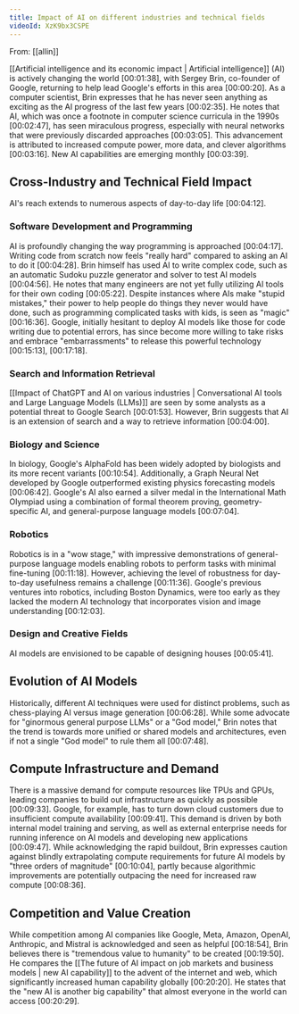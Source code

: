 ```yaml
---
title: Impact of AI on different industries and technical fields
videoId: XzK9bx3CSPE
---
```


From: [[allin]] <br/> 

[[Artificial intelligence and its economic impact | Artificial intelligence]] (AI) is actively changing the world <a class="yt-timestamp" data-t="00:01:38">[00:01:38]</a>, with Sergey Brin, co-founder of Google, returning to help lead Google's efforts in this area <a class="yt-timestamp" data-t="00:00:20">[00:00:20]</a>. As a computer scientist, Brin expresses that he has never seen anything as exciting as the AI progress of the last few years <a class="yt-timestamp" data-t="00:02:35">[00:02:35]</a>. He notes that AI, which was once a footnote in computer science curricula in the 1990s <a class="yt-timestamp" data-t="00:02:47">[00:02:47]</a>, has seen miraculous progress, especially with neural networks that were previously discarded approaches <a class="yt-timestamp" data-t="00:03:05">[00:03:05]</a>. This advancement is attributed to increased compute power, more data, and clever algorithms <a class="yt-timestamp" data-t="00:03:16">[00:03:16]</a>. New AI capabilities are emerging monthly <a class="yt-timestamp" data-t="00:03:39">[00:03:39]</a>.

## Cross-Industry and Technical Field Impact

AI's reach extends to numerous aspects of day-to-day life <a class="yt-timestamp" data-t="00:04:12">[00:04:12]</a>.

### Software Development and Programming
AI is profoundly changing the way programming is approached <a class="yt-timestamp" data-t="00:04:17">[00:04:17]</a>. Writing code from scratch now feels "really hard" compared to asking an AI to do it <a class="yt-timestamp" data-t="00:04:28">[00:04:28]</a>. Brin himself has used AI to write complex code, such as an automatic Sudoku puzzle generator and solver to test AI models <a class="yt-timestamp" data-t="00:04:56">[00:04:56]</a>. He notes that many engineers are not yet fully utilizing AI tools for their own coding <a class="yt-timestamp" data-t="00:05:22">[00:05:22]</a>. Despite instances where AIs make "stupid mistakes," their power to help people do things they never would have done, such as programming complicated tasks with kids, is seen as "magic" <a class="yt-timestamp" data-t="00:16:36">[00:16:36]</a>. Google, initially hesitant to deploy AI models like those for code writing due to potential errors, has since become more willing to take risks and embrace "embarrassments" to release this powerful technology <a class="yt-timestamp" data-t="00:15:13">[00:15:13]</a>, <a class="yt-timestamp" data-t="00:17:18">[00:17:18]</a>.

### Search and Information Retrieval
[[Impact of ChatGPT and AI on various industries | Conversational AI tools and Large Language Models (LLMs)]] are seen by some analysts as a potential threat to Google Search <a class="yt-timestamp" data-t="00:01:53">[00:01:53]</a>. However, Brin suggests that AI is an extension of search and a way to retrieve information <a class="yt-timestamp" data-t="00:04:00">[00:04:00]</a>.

### Biology and Science
In biology, Google's AlphaFold has been widely adopted by biologists and its more recent variants <a class="yt-timestamp" data-t="00:10:54">[00:10:54]</a>. Additionally, a Graph Neural Net developed by Google outperformed existing physics forecasting models <a class="yt-timestamp" data-t="00:06:42">[00:06:42]</a>. Google's AI also earned a silver medal in the International Math Olympiad using a combination of formal theorem proving, geometry-specific AI, and general-purpose language models <a class="yt-timestamp" data-t="00:07:04">[00:07:04]</a>.

### Robotics
Robotics is in a "wow stage," with impressive demonstrations of general-purpose language models enabling robots to perform tasks with minimal fine-tuning <a class="yt-timestamp" data-t="00:11:18">[00:11:18]</a>. However, achieving the level of robustness for day-to-day usefulness remains a challenge <a class="yt-timestamp" data-t="00:11:36">[00:11:36]</a>. Google's previous ventures into robotics, including Boston Dynamics, were too early as they lacked the modern AI technology that incorporates vision and image understanding <a class="yt-timestamp" data-t="00:12:03">[00:12:03]</a>.

### Design and Creative Fields
AI models are envisioned to be capable of designing houses <a class="yt-timestamp" data-t="00:05:41">[00:05:41]</a>.

## Evolution of AI Models
Historically, different AI techniques were used for distinct problems, such as chess-playing AI versus image generation <a class="yt-timestamp" data-t="00:06:28">[00:06:28]</a>. While some advocate for "ginormous general purpose LLMs" or a "God model," Brin notes that the trend is towards more unified or shared models and architectures, even if not a single "God model" to rule them all <a class="yt-timestamp" data-t="00:07:48">[00:07:48]</a>.

## Compute Infrastructure and Demand
There is a massive demand for compute resources like TPUs and GPUs, leading companies to build out infrastructure as quickly as possible <a class="yt-timestamp" data-t="00:09:33">[00:09:33]</a>. Google, for example, has to turn down cloud customers due to insufficient compute availability <a class="yt-timestamp" data-t="00:09:41">[00:09:41]</a>. This demand is driven by both internal model training and serving, as well as external enterprise needs for running inference on AI models and developing new applications <a class="yt-timestamp" data-t="00:09:47">[00:09:47]</a>. While acknowledging the rapid buildout, Brin expresses caution against blindly extrapolating compute requirements for future AI models by "three orders of magnitude" <a class="yt-timestamp" data-t="00:10:04">[00:10:04]</a>, partly because algorithmic improvements are potentially outpacing the need for increased raw compute <a class="yt-timestamp" data-t="00:08:36">[00:08:36]</a>.

## Competition and Value Creation
While competition among AI companies like Google, Meta, Amazon, OpenAI, Anthropic, and Mistral is acknowledged and seen as helpful <a class="yt-timestamp" data-t="00:18:54">[00:18:54]</a>, Brin believes there is "tremendous value to humanity" to be created <a class="yt-timestamp" data-t="00:19:50">[00:19:50]</a>. He compares the [[The future of AI impact on job markets and business models | new AI capability]] to the advent of the internet and web, which significantly increased human capability globally <a class="yt-timestamp" data-t="00:20:20">[00:20:20]</a>. He states that the "new AI is another big capability" that almost everyone in the world can access <a class="yt-timestamp" data-t="00:20:29">[00:20:29]</a>.